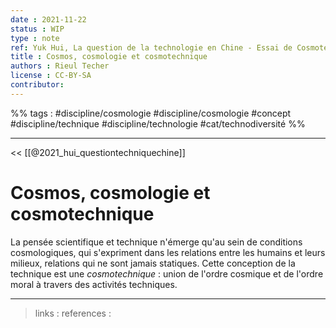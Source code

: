 ```yaml
---
date : 2021-11-22
status : WIP
type : note
ref: Yuk Hui, La question de la technologie en Chine - Essai de Cosmotechnique, 2021
title : Cosmos, cosmologie et cosmotechnique
authors : Rieul Techer
license : CC-BY-SA
contributor:
---
```


%% tags : #discipline/cosmologie #discipline/cosmologie #concept #discipline/technique #discipline/technologie #cat/technodiversité  %% 

---

<< [[@2021_hui_questiontechniquechine]]

Cosmos, cosmologie et cosmotechnique
===
La pensée scientifique et technique n'émerge qu'au sein de conditions cosmologiques, qui s'expriment dans les relations entre les humains et leurs milieux, relations qui ne sont jamais statiques. Cette conception de la technique est une *cosmotechnique* : union de l'ordre cosmique et de l'ordre moral à travers des activités techniques.


---
> links : 
> references : 
